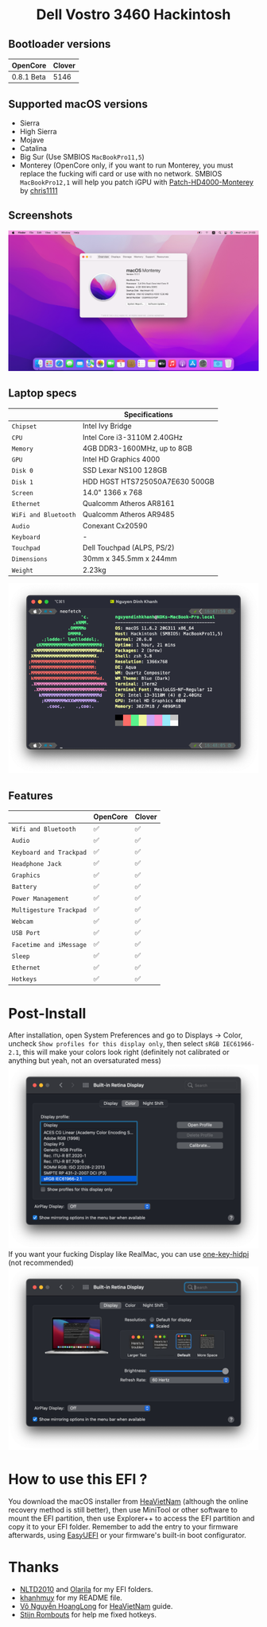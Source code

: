 # <div align="center">Dell Vostro 3460 Hackintosh</div> 
## Bootloader versions
|OpenCore|Clover|
|--------|------|
|0.8.1 Beta|5146|
## Supported macOS versions
- Sierra
- High Sierra
- Mojave
- Catalina
- Big Sur (Use SMBIOS ```MacBookPro11,5```)
- Monterey (OpenCore only, if you want to run Monterey, you must replace the fucking wifi card or use with no network. SMBIOS ```MacBookPro12,1``` will help you patch iGPU with [Patch-HD4000-Monterey](https://github.com/chris1111/Patch-HD4000-Monterey) by [chris1111](https://github.com/chris1111)
## Screenshots
![Screenshot](Screenshots/Monterey.png)

## Laptop specs
|                     | Specifications| 
| ---------------------------- | ---------------------- |
| ``Chipset``| Intel Ivy Bridge|
| ``CPU``| Intel Core i3-3110M 2.40GHz|
| ``Memory``| 4GB DDR3-1600MHz, up to 8GB|
| ``GPU``| Intel HD Graphics 4000|
| ``Disk 0``| SSD Lexar NS100 128GB|
| ``Disk 1``|HDD HGST HTS725050A7E630 500GB|
| ``Screen``| 14.0" 1366 x 768|
| ``Ethernet``| Qualcomm Atheros AR8161|
| ``WiFi and Bluetooth``| Qualcomm Atheros AR9485|
| ``Audio``| Conexant Cx20590|
| ``Keyboard``| - |
| ``Touchpad``| Dell Touchpad (ALPS, PS/2)|
| ``Dimensions``| 30mm x 345.5mm x 244mm|
|``Weight``|2.23kg| 

![Screenshot](Screenshots/specs.png)
## Features
|                               | OpenCore             | Clover|
| ----------------------------- | -------------------- | ------------------|
| ``Wifi and Bluetooth``|✅|✅|
| ``Audio``|✅|✅|
| ``Keyboard and Trackpad``|✅|✅|
| ``Headphone Jack``|✅|✅|
| ``Graphics``|✅|✅|
| ``Battery``|✅|✅|
| ``Power Management``|✅|✅|
| ``Multigesture Trackpad``|✅|✅|                                                                          
| ``Webcam``|✅|✅|
| ``USB Port``|✅|✅|
| ``Facetime and iMessage``|✅|✅|
| ``Sleep``|✅|✅|
| ``Ethernet``|✅|✅|
| ``Hotkeys``|✅|✅|

# Post-Install
After installation, open System Preferences and go to Displays -> Color, uncheck `Show profiles for this display only`, then select `sRGB IEC61966-2.1`, this will make your colors look right (definitely not calibrated or anything but yeah, not an oversaturated mess)
![Screenshot](Screenshots/Display.png)
If you want your fucking Display like RealMac, you can use [one-key-hidpi](https://github.com/xzhih/one-key-hidpi) (not recommended)
![Screenshot](Screenshots/Display_2.png)
# How to use this EFI ?
You download the macOS installer from [HeaVietNam](https://heavietnam.github.io/image/index.html) (although the online recovery method is still better), then use MiniTool or other software to mount the EFI partition, then use Explorer++ to access the EFI partition and copy it to your EFI folder. Remember to add the entry to your firmware afterwards, using [EasyUEFI](https://www.easyuefi.com/index-us.html) or your firmware's built-in boot configurator.
# Thanks
- [NLTD2010](https://github.com/NLTD2010) and [Olarila](https://olarila.com) for my EFI folders.
- [khanhmuy](https://github.com/khanhmuy) for my README file.
- [Võ Nguyễn HoangLong](https://www.facebook.com/profile.php?id=100070274020733) for [HeaVietNam](http://heavietnam.ga/) guide.
- [Stijn Rombouts](https://www.facebook.com/stijn.rombouts2) for help me fixed hotkeys.
